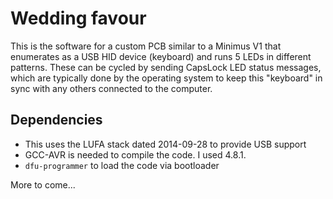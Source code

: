 # Wedding favour

This is the software for a custom PCB similar to a Minimus V1 that enumerates
as a USB HID device (keyboard) and runs 5 LEDs in different patterns.  These
can be cycled by sending CapsLock LED status messages, which are typically done
by the operating system to keep this "keyboard" in sync with any others
connected to the computer.

## Dependencies

* This uses the LUFA stack dated 2014-09-28 to provide USB support
* GCC-AVR is needed to compile the code.  I used 4.8.1.
* `dfu-programmer` to load the code via bootloader

More to come...
